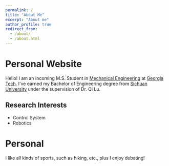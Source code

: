 ```yaml
---
permalink: /
title: "About Me"
excerpt: "About me"
author_profile: true
redirect_from:
  - /about/
  - /about.html
---
```


# Personal Website

Hello! I am an incoming M.S. Student in [Mechanical Engineering](https://www.me.gatech.edu/) at [Georgia Tech](https://www.gatech.edu/). I’ve earned my Bachelor of Engineering degree from [Sichuan University](https://en.scu.edu.cn/) under the supervision of Dr. Qi Lu.

## Research Interests

- Control System
- Robotics

# Personal

I like all kinds of sports, such as hiking, etc., plus I enjoy debating!